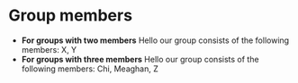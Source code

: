 # Group members

* **For groups with two members** Hello our group consists of the following members: X, Y
* **For groups with three members** Hello our group consists of the following members: Chi, Meaghan, Z

